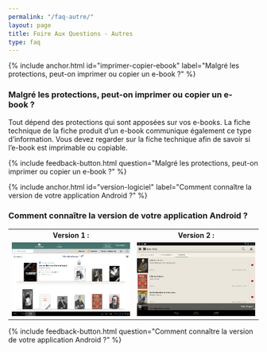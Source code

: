 ```yaml
---
permalink: "/faq-autre/"
layout: page
title: Foire Aux Questions - Autres
type: faq
---
```


{% include anchor.html id="imprimer-copier-ebook" label="Malgré les protections, peut-on imprimer ou copier un e-book ?" %}

### Malgré les protections, peut-on imprimer ou copier un e-book ?

Tout dépend des protections qui sont apposées sur vos e-books. La fiche technique de la fiche produit d’un e-book communique également ce type d’information. Vous devez regarder sur la fiche technique afin de savoir si l’e-book est imprimable ou copiable.

{% include feedback-button.html question="Malgré les protections, peut-on imprimer ou copier un e-book ?" %}

{% include anchor.html id="version-logiciel" label="Comment connaître la version de votre application Android ?" %}

### Comment connaître la version de votre application Android ?

<table>
  <tr>
    <th>Version 1 :</th>
    <th>Version 2 :</th>
  </tr>
  <tr>
    <td><img src="/images/index-info-1.png" alt=""></td>
    <td><img src="/images/index-info-2.png" alt=""></td>
  </tr>
</table>

{% include feedback-button.html question="Comment connaître la version de votre application Android ?" %}
